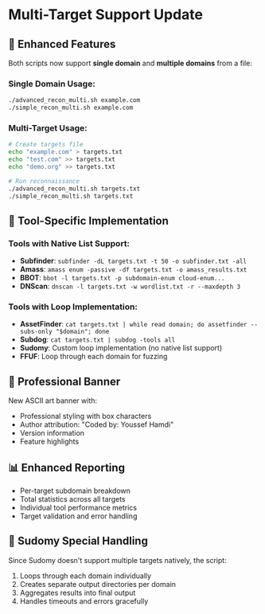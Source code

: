 # Multi-Target Support Update

## 🎯 Enhanced Features

Both scripts now support **single domain** and **multiple domains** from a file:

### Single Domain Usage:
```bash
./advanced_recon_multi.sh example.com
./simple_recon_multi.sh example.com
```

### Multi-Target Usage:
```bash
# Create targets file
echo "example.com" > targets.txt
echo "test.com" >> targets.txt
echo "demo.org" >> targets.txt

# Run reconnaissance
./advanced_recon_multi.sh targets.txt
./simple_recon_multi.sh targets.txt
```

## 🔧 Tool-Specific Implementation

### Tools with Native List Support:
- **Subfinder**: `subfinder -dL targets.txt -t 50 -o subfinder.txt -all`
- **Amass**: `amass enum -passive -df targets.txt -o amass_results.txt`
- **BBOT**: `bbot -l targets.txt -p subdomain-enum cloud-enum...`
- **DNScan**: `dnscan -l targets.txt -w wordlist.txt -r --maxdepth 3`

### Tools with Loop Implementation:
- **AssetFinder**: `cat targets.txt | while read domain; do assetfinder --subs-only "$domain"; done`
- **Subdog**: `cat targets.txt | subdog -tools all`
- **Sudomy**: Custom loop implementation (no native list support)
- **FFUF**: Loop through each domain for fuzzing

## 🎨 Professional Banner

New ASCII art banner with:
- Professional styling with box characters
- Author attribution: "Coded by: Youssef Hamdi"
- Version information
- Feature highlights

## 📊 Enhanced Reporting

- Per-target subdomain breakdown
- Total statistics across all targets  
- Individual tool performance metrics
- Target validation and error handling

## 🔄 Sudomy Special Handling

Since Sudomy doesn't support multiple targets natively, the script:
1. Loops through each domain individually
2. Creates separate output directories per domain
3. Aggregates results into final output
4. Handles timeouts and errors gracefully
